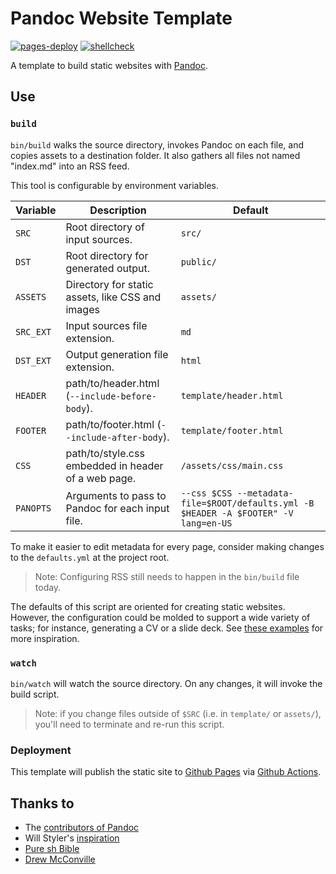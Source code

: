 # Pandoc Website Template

[![pages-deploy](https://github.com/alxmrs/pandoc-website-template/actions/workflows/pages.yml/badge.svg)](https://github.com/alxmrs/pandoc-website-template/actions/workflows/pages.yml)
[![shellcheck](https://github.com/alxmrs/pandoc-website-template/actions/workflows/shellcheck.yml/badge.svg)](https://github.com/alxmrs/pandoc-website-template/actions/workflows/shellcheck.yml)

A template to build static websites with [Pandoc](https://pandoc.org/). 


## Use

### `build`

`bin/build` walks the source directory, invokes Pandoc on each file, and copies assets to a destination folder. It also
gathers all files not named "index.md" into an RSS feed.
 
This tool is configurable by environment variables.

| Variable  | Description                                         | Default                                                                              |
|-----------|-----------------------------------------------------|--------------------------------------------------------------------------------------|
| `SRC`     | Root directory of input sources.                    | `src/`                                                                               |
| `DST`     | Root directory for generated output.                | `public/`                                                                            |
| `ASSETS`  | Directory for static assets, like CSS and images    | `assets/`                                                                            |
| `SRC_EXT` | Input sources file extension.                       | `md`                                                                                 |
| `DST_EXT` | Output generation file extension.                   | `html`                                                                               |
| `HEADER`  | path/to/header.html (`--include-before-body`).      | `template/header.html`                                                               |
| `FOOTER`  | path/to/footer.html (`--include-after-body`).       | `template/footer.html`                                                               |
| `CSS`     | path/to/style.css embedded in header of a web page. | `/assets/css/main.css`                                                               |
| `PANOPTS` | Arguments to pass to Pandoc for each input file.    | `--css $CSS --metadata-file=$ROOT/defaults.yml -B $HEADER -A $FOOTER" -V lang=en-US` |

To make it easier to edit metadata for every page, consider making changes to the `defaults.yml` at the project root.

> Note: Configuring RSS still needs to happen in the `bin/build` file today.

The defaults of this script are oriented for creating static websites. However, the configuration could be molded to 
support a wide variety of tasks; for instance, generating a CV or a slide deck. See [these examples](https://pandoc.org/demos.html) 
for more inspiration.


### `watch`

`bin/watch` will watch the source directory. On any changes, it will invoke the build script.

> Note: if you change files outside of `$SRC` (i.e. in `template/` or `assets/`), you'll need to terminate and 
> re-run this script.

### Deployment

This template will publish the static site to [Github Pages](https://pages.github.com) via [Github Actions](http://github.com/actions).


## Thanks to 

- The [contributors of Pandoc](https://github.com/jgm/pandoc/graphs/contributors)
- Will Styler's [inspiration](http://wstyler.ucsd.edu/posts/lmimg/spcv.txt)
- [Pure sh Bible](https://github.com/dylanaraps/pure-sh-bible)
- [Drew McConville](http://bettermotherfuckingwebsite.com/)
